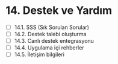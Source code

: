 # 14. Destek ve Yardım

- [ ] 14.1. SSS (Sık Sorulan Sorular)
- [ ] 14.2. Destek talebi oluşturma
- [ ] 14.3. Canlı destek entegrasyonu
- [ ] 14.4. Uygulama içi rehberler
- [ ] 14.5. İletişim bilgileri 